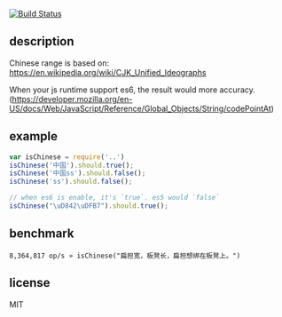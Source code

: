 [![Build Status](https://travis-ci.org/alsotang/is-chinese.svg?branch=master)](https://travis-ci.org/alsotang/is-chinese)

## description

Chinese range is based on: https://en.wikipedia.org/wiki/CJK_Unified_Ideographs

When your js runtime support es6, the result would more accuracy.(https://developer.mozilla.org/en-US/docs/Web/JavaScript/Reference/Global_Objects/String/codePointAt)


## example

```js
var isChinese = require('..')
isChinese('中国').should.true();
isChinese('中国ss').should.false();
isChinese('ss').should.false();

// when es6 is enable, it's `true`. es5 would `false`
isChinese("\uD842\uDFB7").should.true();

```

## benchmark

```
8,364,817 op/s » isChinese("扁担宽，板凳长，扁担想绑在板凳上。")
```

## license

MIT